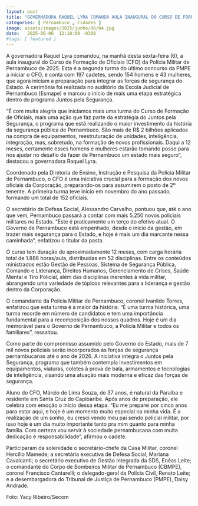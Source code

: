 ```yaml
---
layout: post
title: "GOVERNADORA RAQUEL LYRA COMANDA AULA INAUGURAL DO CURSO DE FORMAÇÃO DE OFICIAIS DA PMPE 2025"
categories: [ Pernambuco , Cidades ]
image: assets/images/2025/junho/06/04.jpg
date:   2025-06-06  12:10:00 -0300
#tags: [ featured ]
---
```

A governadora Raquel Lyra comandou, na manhã desta sexta-feira (6), a aula inaugural do Curso de Formação de Oficiais (CFO) da Polícia Militar de Pernambuco de 2025. Esta é a segunda turma do último concurso da PMPE a iniciar o CFO, e conta com 197 cadetes, sendo 154 homens e 43 mulheres, que agora iniciam a preparação para integrar as forças de segurança do Estado. A cerimônia foi realizada no auditório da Escola Judicial de Pernambuco (Esmape) e marcou o início de mais uma etapa estratégica dentro do programa Juntos pela Segurança.

“É com muita alegria que iniciamos mais uma turma do Curso de Formação de Oficiais, mais uma ação que faz parte da estratégia do Juntos pela Segurança, o programa que está realizando o maior investimento da história da segurança pública de Pernambuco. São mais de R$ 2 bilhões aplicados na compra de equipamentos, reestruturação de unidades, inteligência, integração, mas, sobretudo, na formação de novos profissionais. Daqui a 12 meses, certamente esses homens e mulheres estarão tomando posse para nos ajudar no desafio de fazer de Pernambuco um estado mais seguro”, destacou a governadora Raquel Lyra.

Coordenado pela Diretoria de Ensino, Instrução e Pesquisa da Polícia Militar de Pernambuco, o CFO é uma iniciativa crucial para a formação dos novos oficiais da Corporação, preparando-os para assumirem o posto de 2º tenente. A primeira turma teve início em novembro do ano passado, formando um total de 152 oficiais. 

O secretário de Defesa Social, Alessandro Carvalho, pontuou que, até o ano que vem, Pernambuco passará a contar com mais 5.250 novos policiais militares no Estado. “Este é praticamente um terço do efetivo atual. O Governo de Pernambuco está empenhado, desde o início da gestão, em trazer mais segurança para o Estado, e hoje é mais um dia marcante nessa caminhada”, enfatizou o titular da pasta.

O curso tem duração de aproximadamente 12 meses, com carga horária total de 1.886 horas/aula, distribuídas em 52 disciplinas. Entre os conteúdos ministrados estão Gestão de Pessoas, Sistema de Segurança Pública, Comando e Liderança, Direitos Humanos, Gerenciamento de Crises, Saúde Mental e Tiro Policial, além das disciplinas inerentes à vida militar, abrangendo uma variedade de tópicos relevantes para a liderança e gestão dentro da Corporação.

O comandante da Polícia Militar de Pernambuco, coronel Ivanildo Torres, enfatizou que esta turma é a maior da história. “É uma turma histórica, uma turma recorde em número de candidatos e tem uma importância fundamental para a recomposição dos nossos quadros. Hoje é um dia memorável para o Governo de Pernambuco, a Polícia Militar e todos os familiares”, ressaltou.

Como parte do compromisso assumido pelo Governo do Estado, mais de 7 mil novos policiais serão incorporados às forças de segurança pernambucanas até o ano de 2026. A iniciativa integra o Juntos pela Segurança, programa que também contempla investimentos em equipamentos, viaturas, coletes à prova de bala, armamentos e tecnologias de inteligência, visando uma atuação mais moderna e eficaz das forças de segurança.

Aluno do CFO, Márcio de Lima Souza, de 37 anos, é natural da Paraíba e residente em Santa Cruz do Capibaribe. Após anos de preparação, ele celebra com emoção o início dessa etapa. “Eu me preparei por cinco anos para estar aqui, e hoje é um momento muito especial na minha vida. É a realização de um sonho, eu cresci vendo meu pai sendo policial militar, por isso hoje é um dia muito importante tanto pra mim quanto para minha família. Com certeza vou servir à sociedade pernambucana com muita dedicação e responsabilidade”, afirmou o cadete.

Participaram da solenidade o secretário-chefe da Casa Militar, coronel Hercílio Mamede; a secretária executiva de Defesa Social, Mariana Cavalcanti; o secretário executivo de Gestão Integrada da SDS, Enéas Leite; o comandante do Corpo de Bombeiros Militar de Pernambuco (CBMPE), coronel Francisco Cantarelli; o delegado-geral da Polícia Civil, Renato Leite; e a desembargadora do Tribunal de Justiça de Pernambuco (PMPE), Daisy Andrade.

Foto: Yacy Ribeiro/Secom
